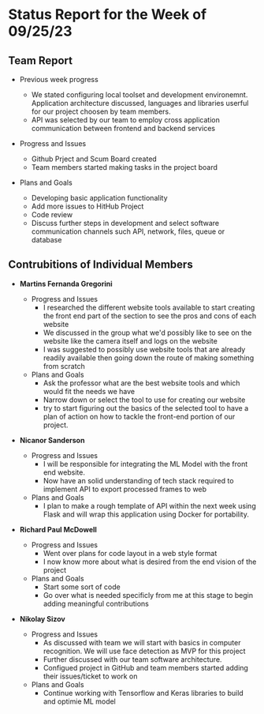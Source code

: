 # Status Report for the Week of 09/25/23

## Team Report

 - Previous week progress
   - We stated configuring local toolset and development environemnt. Application architecture discussed, languages and libraries userful for our project choosen by team members. 
   - API was selected by our team to employ cross application communication between frontend and backend services

 - Progress and Issues
   - Github Prject and Scum Board created 
   - Team members started making tasks in the project board

 - Plans and Goals
   - Developing basic application functionality
   - Add more issues to HitHub Project 
   - Code review
   - Discuss further steps in development and select software communication channels such API, network, files, queue or database


## Contrubitions of Individual Members

 - **Martins Fernanda Gregorini**

   - Progress and Issues
     - I researched the different website tools available to start creating the front end part of the section to see the pros and cons of each website
     - We discussed in the group what we'd possibly like to see on the website like the camera itself and logs on the website
     - I was suggested to possibly use website tools that are already readily available then going down the route of making something from scratch
   - Plans and Goals
     - Ask the professor what are the best website tools and which would fit the needs we have
     - Narrow down or select the tool to use for creating our website
     - try to start figuring out the basics of the selected tool to have a plan of action on how to tackle the front-end portion of our project.

 - **Nicanor Sanderson**

   - Progress and Issues
     - I will be responsible for integrating the ML Model with the front end website.
     - Now have an solid understanding of tech stack required to implement API to export processed frames to web
   - Plans and Goals
     - I plan to make a rough template of API within the next week using Flask and will wrap this application using Docker for portability.
     
 - **Richard Paul McDowell**

   - Progress and Issues
     - Went over plans for code layout in a web style format
     - I now know more about what is desired from the end vision of the project
   - Plans and Goals
     - Start some sort of code
     - Go over what is needed specificly from me at this stage to begin adding meaningful contributions
      

 - **Nikolay Sizov**

   - Progress and Issues
     - As discussed with team we will start with basics in computer recognition. We will use face detection as MVP for this project 
     - Further discussed with our team software architecture.
     - Configued project in GitHub and team members started adding their issues/ticket to work on 
   - Plans and Goals
     - Continue working with Tensorflow and Keras libraries to build and optimie ML model 
